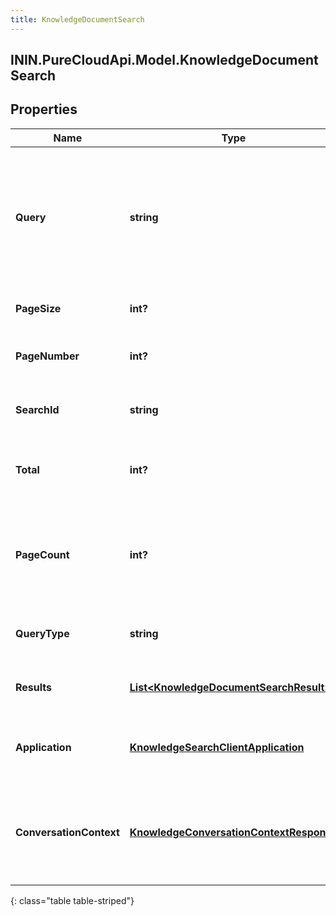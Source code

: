 ```yaml
---
title: KnowledgeDocumentSearch
---
```

## ININ.PureCloudApi.Model.KnowledgeDocumentSearch

## Properties

|Name | Type | Description | Notes|
|------------ | ------------- | ------------- | -------------|
| **Query** | **string** | Query to search content in the knowledge base. Maximum of 30 records per query can be fetched. | |
| **PageSize** | **int?** | Page size of the returned results. | [optional] |
| **PageNumber** | **int?** | Page number of the returned results. | [optional] |
| **SearchId** | **string** | The globally unique identifier for the search. | [optional] |
| **Total** | **int?** | The total number of documents matching the query. | [optional] |
| **PageCount** | **int?** | Number of pages returned in the result calculated according to the pageSize and the total | [optional] |
| **QueryType** | **string** | The type of the query that initiates the search. | [optional] |
| **Results** | [**List&lt;KnowledgeDocumentSearchResult&gt;**](KnowledgeDocumentSearchResult.html) | Documents matching the search query. | [optional] |
| **Application** | [**KnowledgeSearchClientApplication**](KnowledgeSearchClientApplication.html) | The client application details from which search happened. | [optional] |
| **ConversationContext** | [**KnowledgeConversationContextResponse**](KnowledgeConversationContextResponse.html) | Conversation context information if the search is initiated in the context of a conversation. | [optional] |
{: class="table table-striped"}


